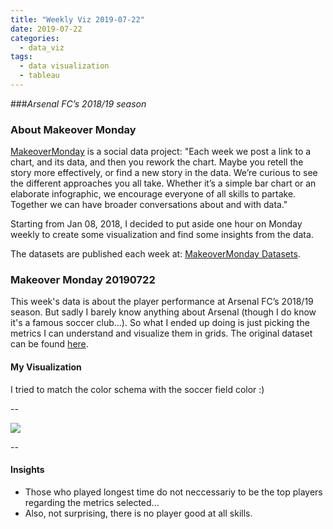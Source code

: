 ```yaml
---
title: "Weekly Viz 2019-07-22"
date: 2019-07-22
categories:
  - data_viz
tags:
  - data visualization
  - tableau
---
```


###*Arsenal FC’s 2018/19 season*


### About Makeover Monday

[MakeoverMonday](http://www.makeovermonday.co.uk/) is a social data project:
"Each week we post a link to a chart, and its data, and then you rework the chart.
Maybe you retell the story more effectively, or find a new story in the data.
We’re curious to see the different approaches you all take. Whether it’s a simple bar chart or an elaborate infographic, we encourage everyone of all skills to partake.
Together we can have broader conversations about and with data."

Starting from Jan 08, 2018, I decided to put aside one hour on Monday weekly to create some visualization and find some insights from the data.

The datasets are published each week at: [MakeoverMonday Datasets](http://www.makeovermonday.co.uk/data/).

### Makeover Monday 20190722

This week's data is about the player performance at Arsenal FC’s 2018/19 season. But sadly I barely know anything about Arsenal (though I do know it's a famous soccer club...). So what I ended up doing is just picking the metrics I can understand and visualize them in grids. The original dataset can be found [here](https://www.transfermarkt.co.uk/arsenal-fc/leistungsdaten/verein/11/reldata/GB1%262018).  

#### My Visualization

I tried to match the color schema with the soccer field color :)  

--  
<div class='tableauPlaceholder' id='viz1563848623897' style='position: relative'>
<noscript><a href='#'>
  <img alt=' ' src='https:&#47;&#47;public.tableau.com&#47;static&#47;images&#47;Ma&#47;MakeOverMonday20190722&#47;ArsenalFCPlayers&#47;1_rss.png' style='border: none' />
</a></noscript>
<object class='tableauViz'  style='display:none;'>
  <param name='host_url' value='https%3A%2F%2Fpublic.tableau.com%2F' />
  <param name='embed_code_version' value='3' />
  <param name='site_root' value='' />
  <param name='name' value='MakeOverMonday20190722&#47;ArsenalFCPlayers' />
  <param name='tabs' value='no' />
  <param name='toolbar' value='yes' />
  <param name='static_image' value='https:&#47;&#47;public.tableau.com&#47;static&#47;images&#47;Ma&#47;MakeOverMonday20190722&#47;ArsenalFCPlayers&#47;1.png' /> 
  <param name='animate_transition' value='yes' />
  <param name='display_static_image' value='yes' />
  <param name='display_spinner' value='yes' />
  <param name='display_overlay' value='yes' />
  <param name='display_count' value='yes' />
</object></div>            
<script type='text/javascript'>                
  var divElement = document.getElementById('viz1563848623897');              
  var vizElement = divElement.getElementsByTagName('object')[0];        
  vizElement.style.width='800px';vizElement.style.height='827px';          
  var scriptElement = document.createElement('script');                  
  scriptElement.src = 'https://public.tableau.com/javascripts/api/viz_v1.js';    
  vizElement.parentNode.insertBefore(scriptElement, vizElement);            
</script>
  
--  

#### Insights
* Those who played longest time do not neccessariy to be the top players regarding the metrics selected...  
* Also, not surprising, there is no player good at all skills.  

